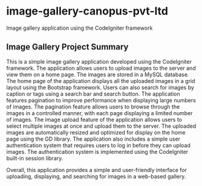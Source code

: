 # image-gallery-canopus-pvt-ltd
Image gallery application using the CodeIgniter framework

## Image Gallery Project Summary

This is a simple image gallery application developed using the CodeIgniter framework. The application allows users to upload images to the server and view them on a home page. The images are stored in a MySQL database.
The home page of the application displays all the uploaded images in a grid layout using the Bootstrap framework. Users can also search for images by caption or tags using a search bar and search button.
The application features pagination to improve performance when displaying large numbers of images. The pagination feature allows users to browse through the images in a controlled manner, with each page displaying a limited number of images.
The image upload feature of the application allows users to select multiple images at once and upload them to the server. The uploaded images are automatically resized and optimized for display on the home page using the GD library.
The application also includes a simple user authentication system that requires users to log in before they can upload images. The authentication system is implemented using the CodeIgniter built-in session library.

Overall, this application provides a simple and user-friendly interface for uploading, displaying, and searching for images in a web-based gallery.
